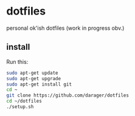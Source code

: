 # dotfiles

personal ok'ish dotfiles (work in progress obv.)

## install

Run this:

```sh
sudo apt-get update
sudo apt-get upgrade
sudo apt-get install git
cd ~
git clone https://github.com/darager/dotfiles
cd ~/dotfiles
./setup.sh
```

